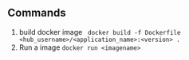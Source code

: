 ## Commands
1. build docker image
    ` docker build -f Dockerfile <hub_username>/<application_name>:<version> .`
2. Run a image
    `docker run <imagename>`
